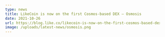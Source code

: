 ```yaml
---
type: news
title: LikeCoin is now on the first Cosmos-based DEX — Osmosis
date: 2021-10-26
url: https://blog.like.co/likecoin-is-now-on-the-first-cosmos-based-dex-osmosis-f5d608703a28?source=collection_home---4------0-----------------------
image: /uploads/latest-news/osmosis.png
---
```

